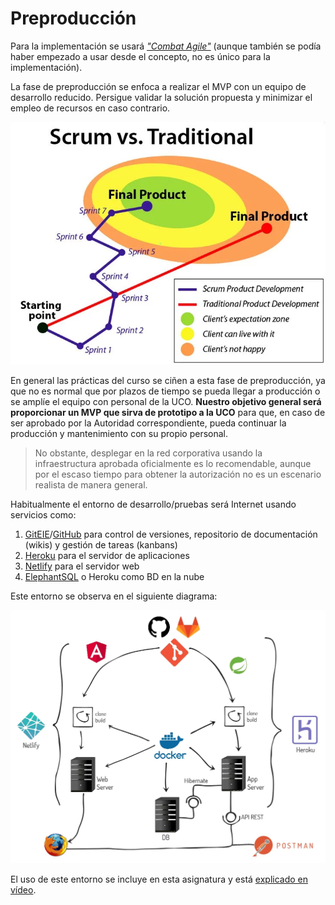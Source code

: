 # Preproducción

Para la implementación se usará [_"Combat Agile"_](/dgp/combat-agile/indice) (aunque también se podía haber empezado a usar desde el concepto, no es único para la implementación).

La fase de preproducción se enfoca a realizar el MVP con un equipo de desarrollo reducido. Persigue validar la solución propuesta y minimizar el empleo de recursos en caso contrario.

![Scrum vs Tradicional](/imgs/scrum-vs-tradicional.webp)

En general las prácticas del curso se ciñen a esta fase de preproducción, ya que no es normal que por plazos de tiempo se pueda llegar a producción o se amplíe el equipo con personal de la UCO. **Nuestro objetivo general será proporcionar un MVP que sirva de prototipo a la UCO** para que, en caso de ser aprobado por la Autoridad correspondiente, pueda continuar la producción y mantenimiento con su propio personal.

> No obstante, desplegar en la red corporativa usando la infraestructura aprobada oficialmente es lo recomendable, aunque por el escaso tiempo para obtener la autorización no es un escenario realista de manera general.

Habitualmente el entorno de desarrollo/pruebas será Internet usando servicios como:
1. [GitEIE](https://git.institutomilitar.com/)/[GitHub](https://github.com/) para control de versiones, repositorio de documentación (wikis) y gestión de tareas (kanbans)
1. [Heroku](https://www.heroku.com/) para el servidor de aplicaciones
1. [Netlify](https://docs.netlify.com/) para el servidor web
1. [ElephantSQL](https://www.elephantsql.com/) o Heroku como BD en la nube

Este entorno se observa en el siguiente diagrama:

![Arquitectura DevOps](/imgs/devops.webp)

El uso de este entorno se incluye en esta asignatura y está [explicado en vídeo](https://youtu.be/Qd9PhRKPhEs).
